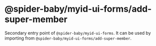 # @spider-baby/myid-ui-forms/add-super-member

Secondary entry point of `@spider-baby/myid-ui-forms`. It can be used by importing from `@spider-baby/myid-ui-forms/add-super-member`.
